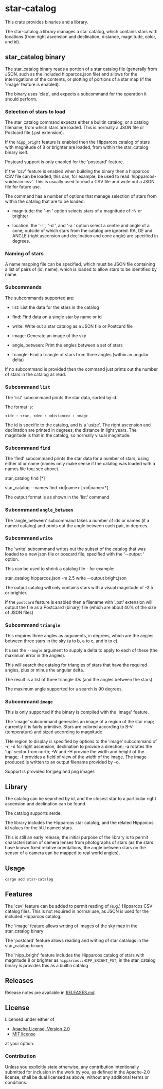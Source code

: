 # star-catalog

This crate provides binaries and a library.

The star-catalog a library manages a star catalog, which contains stars with
locations (from right ascension and declination, distance, magnitude,
color, and id).

## star_catalog binary

The star_catalog binary reads a portion of a star catalog file (generally from
JSON, such as the included hipparcos.json file) and allows for the
interrogationn of the contents, or plotting of portions of a star map
(if the 'image' feature is enabled).

The binary uses 'clap', and expects a subcommand for the operation it
should perform.

### Selection of stars to load

The star_catalog command expects either a builtin catalog, or a catalog filename, from
which stars are loaded. This is normally a JSON file or Postcard file
(.pst extension).

If the `hipp_bright` feature is enabled then the Hipparcos catalog of
stars with magnitude of 8 or brighter are loaded, from within the
star_catalog binary iself.

Postcard support is only enabled for the 'postcard' feature.

If the 'csv' feature is enabled when building the binary then a
hipparcos CSV file can be loaded; this can, for example, be used to
read 'hippparcos-voidmain.csv'. This is usually used to read a CSV
file and write out a JSON file for future use.

The command has a number of options that manage selection of stars
from within the catalog that are to be loaded:

 * magnitude: the '-m <N>' option selects stars of a magnitude of -N or brighter

 * location: the '-r <RA>', '-d <DE>', and '-a <ANGLE>' option select
   a centre and angle of a cone, outside of which stars from the
   catalog are ignored. RA, DE and ANGLE (right ascension and
   declination and cone angle) are specified in degrees.

### Naming of stars

A name mapping file can be specified, which must be JSON file
containing a list of pairs of (id, name), which is loaded to allow
stars to be identified by name.

### Subcommands

The subcommands supported are:

 * list: List the data for the stars in the catalog

 * find: Find data on a single star by name or id

 * write: Write out a star catalog as a JSON file or Postcard file

 * image: Generate an image of the sky

 * angle_between: Print the angles between a set of stars

 * triangle: Find a triangle of stars from three angles (within an angular delta)

If no subcommand is provided then the command just prints out the
number of stars in the catalog as read.

### Subcommand `list`

The 'list' subcommand prints the star data, sorted by id.

The format is:

    <id> : <ra>, <de> : <distance> : <mag>

The id is specific to the catalog, and is a 'usize'. The right
ascension and declination are printed in degrees, the distance in
light years. The magnitude is that in the catalog, so normally visual
magnitude.

### Subcommand `find`

The 'find' subcommand prints the star data for a number of stars,
using either id or name (names only make sense if the catalog was
loaded with a names file too; see above).

  star_catalog <catalog> find <id> [<id>*]

  star_catalog <catalog> --names <names> find <id|name> [<id|name>*]

The output format is as shown in the 'list' command

### Subcommand `angle_between`

The 'angle_between' subcommand takes a number of ids or names (if a
named catalog) and prints out the angle between each pair, in degrees.

### Subcommand `write`

The 'write' subcommand writes out the subset of the catalog that was
loaded to a new json file or poscard file, specified with the '--output <filename>'
option.

This can be used to shrink a catalog file - for example:

  star_catalog hipparcos.json -m 2.5 write --output bright.json

The output catalog will only contains stars with a visual magnitude of
-2.5 or brighter.

If the `postcard` feature is enabled then a filename with '.pst'
extension will output the file as a Postcaard (binary) file (which are
about 40% of the size of JSON files)

### Subcommand `triangle`

This requires three angles as arguments, in degrees, which are the
angles between three stars in the sky (a to b, a to c, and b to c).

It uses the `--angle` argument to supply a delta to apply to each of
these (the maximum error in the angles).

This will search the catalog for triangles of stars that have the
required angles, plus or minus the angular delta.

The result is a list of three triangle IDs (and the angles between the stars)

The maximum angle supported for a search is 90 degrees.

### Subcommand `image`

This is only supported if the binary is compiled with the 'image' feature.

The 'image' subcommand generates an image of a region of the star map;
currently it is fairly primitive. Stars are colored according to B-V
(temperature) and sized according to magnitude.

THe region to display is specified by options to the 'image'
subcommand of -r, -d for right ascension, declination to provide a
direction; -a rotates the 'up' vector from north; -W and -H provide
the width and height of the image; -f provides a field of view of the
*width* of the image. The image produced is written to an output
filename provided by -o.

Support is provided for jpeg and png images

## Library

The catalog can be searched by id, and the closest star to a
particular right ascension and declination can be found.

The catalog supports serde.

The library includes the Hipparcos star catalog, and the related
Hipparcos id values for the IAU named stars.

This is still an early release; the initial purpose of the library is
to permit characterization of camera lenses from photographs of stars
(as the stars have known fixed relative orientations, the angle
between stars on the sensor of a camera can be mapped to real world
angles).

## Usage

```
cargo add star-catalog
```

## Features

The 'csv' feature can be added to permit reading of (e.g.) Hipparcos
CSV catalog files. This is not required in normal use, as JSON is used
for the included Hipparcos catalog.

The 'image' feature allows writing of images of the sky map in the
star_catalog binary

The 'postcard' feature allows reading and writing of star catalogs in the
star_catalog binary

The 'hipp_bright' feature includes the Hipparcos catalog of stars with
magnitude 8 or brighter as `hipparcos::HIPP_BRIGHT_PST`; in the
star_catalog binary is provides this as a builtin catalog

## Releases

Release notes are available in [RELEASES.md](RELEASES.md).

## License

Licensed under either of

 * [Apache License, Version 2.0](http://www.apache.org/licenses/LICENSE-2.0)
 * [MIT license](http://opensource.org/licenses/MIT)

at your option.

### Contribution

Unless you explicitly state otherwise, any contribution intentionally submitted
for inclusion in the work by you, as defined in the Apache-2.0 license, shall be
dual licensed as above, without any additional terms or conditions.
